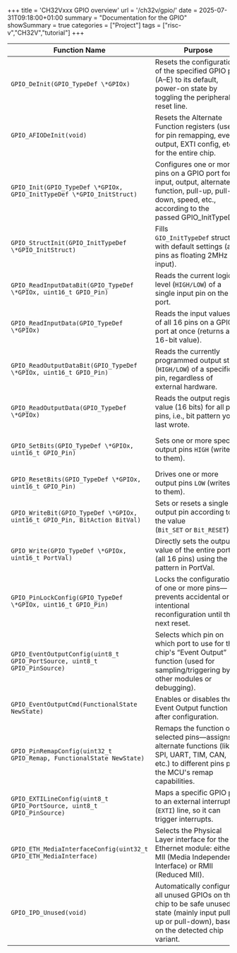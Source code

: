 +++
title = 'CH32Vxxx GPIO overview'
url = '/ch32v/gpio/'
date = 2025-07-31T09:18:00+01:00
summary = "Documentation for the GPIO"
showSummary = true
categories = ["Project"]
tags = ["risc-v","CH32V","tutorial"]
+++

| **Function Name**                                                        | **Purpose**                                                                                                                                                  | **When to use**                                                                                                                                                                               |
| ------------------------------------------------------------------------ | ------------------------------------------------------------------------------------------------------------------------------------------------------------ | --------------------------------------------------------------------------------------------------------------------------------------------------------------------------------------------- |
| `GPIO_DeInit(GPIO_TypeDef \*GPIOx)`                                        | Resets the configuration of the specified GPIO port (A–E) to its default, power-on state by toggling the peripheral’s reset line.                            | At the start of a program to ensure the port has no prior configuration OR when you want to completely reconfigure a port from scratch.                                                       |
| `GPIO_AFIODeInit(void)`                                                    | Resets the Alternate Function registers (used for pin remapping, event output, EXTI config, etc.) for the entire chip.                                       | To discard all pin remapping and alternate function configurations, e.g. before applying new ones.                                                                                            |
| `GPIO_Init(GPIO_TypeDef \*GPIOx, GPIO_InitTypeDef \*GPIO_InitStruct)`      | Configures one or more pins on a GPIO port for input, output, alternate function, pull-up, pull-down, speed, etc., according to the passed GPIO_InitTypeDef. | At the start of your program to configure pins for your application (e.g. LEDs, buttons, peripherals) OR any time you need to change a pin’s mode.                                            |
| `GPIO_StructInit(GPIO_InitTypeDef \*GPIO_InitStruct)`                      | Fills `GIO_InitTypeDef` struct with default settings (all pins as floating 2MHz input).                                                                      | Before manual configuration, to ensure all structure fields are known states. Avoids issues from uninitialised structure fields.                                                              |
| `GPIO_ReadInputDataBit(GPIO_TypeDef \*GPIOx, uint16_t GPIO_Pin)`           | Reads the current logic level (`HIGH/LOW`) of a single input pin on the port.                                                                                  | To read the state of a button or digital sensor attached to the MCU.                                                                                                                          |
| `GPIO_ReadInputData(GPIO_TypeDef \*GPIOx)`                                 | Reads the input values of all 16 pins on a GPIO port at once (returns as a 16-bit value).                                                                | To capture the entire state of a port, e.g. for a parallel input device or key matrix.                                                                                                        |
| `GPIO_ReadOutputDataBit(GPIO_TypeDef \*GPIOx, uint16_t GPIO_Pin)`          | Reads the currently programmed output state (`HIGH/LOW`) of a specific pin, regardless of external hardware.                                                   | For "read-back" of your own outputs, e.g. to confirm a pin is programmed `HIGH` or `LOW`.                                                                                                         |
| `GPIO_ReadOutputData(GPIO_TypeDef \*GPIOx)`                                | Reads the output register value (16 bits) for all port pins, i.e., bit pattern you last wrote.                                                               | To debug or keep track of programmed output states.                                                                                                                                           |
| `GPIO_SetBits(GPIO_TypeDef \*GPIOx, uint16_t GPIO_Pin)`                    | Sets one or more specific output pins `HIGH` (writes 1 to them).                                                                                               | To turn on an LED, drive a line `HIGH`, or activate an external circuit. Use bitwise OR to set multiple pins at once.                                                                           |
| `GPIO_ResetBits(GPIO_TypeDef \*GPIOx, uint16_t GPIO_Pin)`                  | Drives one or more output pins `LOW` (writes 0 to them).                                                                                                       | To turn off an LED, deactivate a device, or bring a line `LOW`.                                                                                                                                 |
| `GPIO_WriteBit(GPIO_TypeDef \*GPIOx, uint16_t GPIO_Pin, BitAction BitVal)` | Sets or resets a single output pin according to the value (`Bit_SET` or `Bit_RESET`).                                                                            | When you want to control a pin based on application logic.                                                                                                                                    |
| `GPIO_Write(GPIO_TypeDef \*GPIOx, uint16_t PortVal)`                       | Directly sets the output value of the entire port (all 16 pins) using the bit pattern in PortVal.                                                          | Rapidly update all port outputs, such as driving a parallel bus or LEDs, in one instruction.                                                                                                  |
| `GPIO_PinLockConfig(GPIO_TypeDef \*GPIOx, uint16_t GPIO_Pin)`              | Locks the configuration of one or more pins—prevents accidental or intentional reconfiguration until the next reset.                                         | After a pin is safely configured (especially for critical or multiplexed pins like JTAG/SWD or power controls). Helps comply with safety/security requirements.                               |
| `GPIO_EventOutputConfig(uint8_t GPIO_PortSource, uint8_t GPIO_PinSource)`  | Selects which pin on which port to use for the chip's “Event Output” function (used for sampling/triggering by other modules or debugging).                  | Rarely used in basic projects, but used when you need to signal events to other parts of the system or another microcontroller.                                                               |
| `GPIO_EventOutputCmd(FunctionalState NewState)`                            | Enables or disables the Event Output function after configuration.                                                                                           | Enable after calling `GPIO_EventOutputConfig`, or disable it when not needed.                                                                                                                   |
| `GPIO_PinRemapConfig(uint32_t GPIO_Remap, FunctionalState NewState)`       | Remaps the function of selected pins—assigns alternate functions (like SPI, UART, TIM, CAN, etc.) to different pins per the MCU's remap capabilities.        | To move peripherals away from default pin assignments—needed for peripherals that conflict, add more devices, or customise board layout.                                                      |
| `GPIO_EXTILineConfig(uint8_t GPIO_PortSource, uint8_t GPIO_PinSource)`     | Maps a specific GPIO pin to an external interrupt (`EXTI`) line, so it can trigger interrupts.                                                                 | Configuring external interrupts, e.g. when you want an interrupt on a button press or sensor signal.                                                                                          |
| `GPIO_ETH_MediaInterfaceConfig(uint32_t GPIO_ETH_MediaInterface)`          | Selects the Physical Layer interface for the Ethernet module: either MII (Media Independent Interface) or RMII (Reduced MII).                                | If using Ethernet, set this depending on your PHY/hardware design.                                                                                                                            |
| `GPIO_IPD_Unused(void)`                                                    | Automatically configures all unused GPIOs on the chip to be safe unused state (mainly input pull-up or pull-down), based on the detected chip variant.   | At the very start of `main()`, it’s good practice to call this so all unused pins aren’t left floating (which saves power and avoids EMI/noise). Most users only need this once in system init. |

